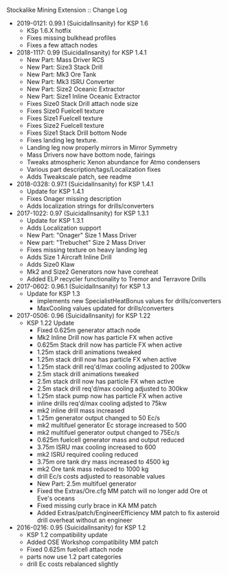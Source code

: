 Stockalike Mining Extension :: Change Log

* 2019-0121: 0.99.1 (SuicidalInsanity) for KSP 1.6
	+ KSp 1.6.X hotfix
	+ Fixes missing bulkhead profiles
	+ Fixes a few attach nodes
* 2018-1117: 0.99 (SuicidalInsanity) for KSP 1.4.1
	+ New Part: Mass Driver RCS
	+ New Part: Size3 Stack Drill
	+ New Part: Mk3 Ore Tank
	+ New Part: Mk3 ISRU Converter
	+ New Part: Size2 Oceanic Extractor
	+ New Part: Size1 Inline Oceanic Extractor
	+ Fixes Size0 Stack Drill attach node size
	+ Fixes Size0 Fuelcell texture
	+ Fixes Size1 Fuelcell texture
	+ Fixes Size2 Fuelcell texture
	+ Fixes Size1 Stack Drill bottom Node
	+ Fixes landing leg texture.
	+ Landing leg now properly mirrors in Mirror Symmetry
	+ Mass Drivers now have bottom node, fairings
	+ Tweaks atmospheric Xenon abundance for Atmo condensers
	+ Various part description/tags/Localization fixes
	+ Adds Tweakscale patch, see readme
* 2018-0328: 0.97.1 (SuicidalInsanity) for KSP 1.4.1
	+ Update for KSP 1.4.1
	+ Fixes Onager missing description
	+ Adds localization strings for drills/converters
* 2017-1022: 0.97 (SuicidalInsanity) for KSP 1.3.1
	+ Update for KSP 1.3.1
	+ Adds Localization support
	+ New Part: "Onager" Size 1 Mass Driver
	+ New part: "Trebuchet" Size 2 Mass Driver
	+ Fixes missing texture on heavy landing leg
	+ Adds Size 1 Aircraft Inline Drill
	+ Adds Size0 Klaw
	+ Mk2 and Size2 Generators now have coreheat
	+ Added ELP recycler functionality to Tremor and Terravore Drills
* 2017-0602: 0.96.1 (SuicidalInsanity) for KSP 1.3
	+ Update for KSP 1.3
		- implements new SpecialistHeatBonus values for drills/converters
		- MaxCooling values updated for drills/converters
* 2017-0506: 0.96 (SuicidalInsanity) for KSP 1.22
	+ KSP 1.22 Update
		- Fixed 0.625m generator attach node
		- Mk2 Inline Drill now has particle FX when active
		- 0.625m Stack drill now has particle FX when active
		- 1.25m stack drill animations tweaked
		- 1.25m stack drill now has particle FX when active
		- 1.25m stack drill req'd/max cooling adjusted to 200kw
		- 2.5m stack drill animations tweaked
		- 2.5m stack drill now has particle FX when active
		- 2.5m stack drill req'd/max cooling adjusted to 300kw
		- 1.25m stack pump now has particle FX when active
		- inline drills req'd/max cooling adjsted to 75kw
		- mk2 inline drill mass increased
		- 1.25m generator output changed to 50 Ec/s
		- mk2 multifuel generator Ec storage increased to 500
		- mk2 multifuel generator output changed to 75Ec/s
		- 0.625m fuelcell generator mass and output reduced
		- 3.75m ISRU max cooling increased to 600
		- mk2 ISRU required cooling reduced
		- 3.75m ore tank dry mass increased to 4500 kg
		- mk2 Ore tank mass reduced to 1000 kg
		- drill Ec/s costs adjusted to reasonable values
		- New Part: 2.5m multifuel generator
		- Fixed the Extras/Ore.cfg MM patch will no longer add Ore ot Eve's oceans
		- Fixed missing curly brace in KA MM patch
		- Added Extras/patch/EngineerEfficiency MM patch to fix asteroid drill overheat without an engineer
* 2016-0216: 0.95 (SuicidalInsanity) for KSP 1.2
	+ KSP 1.2 compatibility update
	+ Added OSE Workshop compatibility MM patch
	+ Fixed 0.625m fuelcell attach node
	+ parts now use 1.2 part categories
	+ drill Ec costs rebalanced slightly
